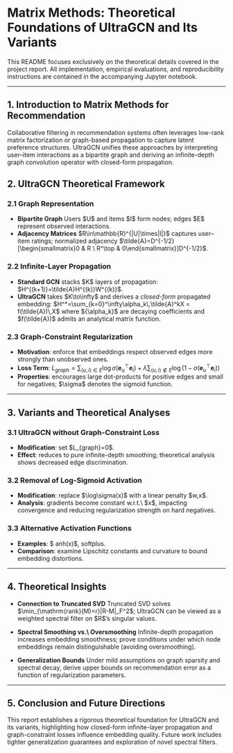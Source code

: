 # Matrix Methods: Theoretical Foundations of UltraGCN and Its Variants

This README focuses exclusively on the theoretical details covered in the project report. All implementation, empirical evaluations, and reproducibility instructions are contained in the accompanying Jupyter notebook.

---

## 1. Introduction to Matrix Methods for Recommendation

Collaborative filtering in recommendation systems often leverages low-rank matrix factorization or graph-based propagation to capture latent preference structures. UltraGCN unifies these approaches by interpreting user–item interactions as a bipartite graph and deriving an infinite-depth graph convolution operator with closed-form propagation.

## 2. UltraGCN Theoretical Framework

### 2.1 Graph Representation

* **Bipartite Graph**
  Users \$U\$ and items \$I\$ form nodes; edges \$E\$ represent observed interactions.
* **Adjacency Matrices**
  \$R\in\mathbb{R}^{|U|\times|I|}\$ captures user–item ratings; normalized adjacency \$\tilde{A}=D^{-1/2}\[\begin{smallmatrix}0 & R \ R^\top & 0\end{smallmatrix}]D^{-1/2}\$.

### 2.2 Infinite-Layer Propagation

* **Standard GCN** stacks \$K\$ layers of propagation:
  \$H^{(k+1)}=\tilde{A}H^{(k)}W^{(k)}\$.
* **UltraGCN** takes \$K\to\infty\$ and derives a *closed-form* propagated embedding:
  $H^*=\sum_{k=0}^\infty\alpha_k\,\tilde{A}^kX = f(\tilde{A})\,X$
  where \${\alpha\_k}\$ are decaying coefficients and \$f(\tilde{A})\$ admits an analytical matrix function.

### 2.3 Graph-Constraint Regularization

* **Motivation**: enforce that embeddings respect observed edges more strongly than unobserved ones.
* **Loss Term**:
  $L_{graph}=\sum_{(u,i)\in E}\log\sigma\bigl(\mathbf{e}_u^\top \mathbf{e}_i\bigr) + \lambda\sum_{(u,i)\notin E}\log\bigl(1-\sigma(\mathbf{e}_u^\top \mathbf{e}_i)\bigr)$
* **Properties**: encourages large dot-products for positive edges and small for negatives; \$\sigma\$ denotes the sigmoid function.

---

## 3. Variants and Theoretical Analyses

### 3.1 UltraGCN without Graph-Constraint Loss

* **Modification**: set \$L\_{graph}=0\$.
* **Effect**: reduces to pure infinite-depth smoothing; theoretical analysis shows decreased edge discrimination.

### 3.2 Removal of Log-Sigmoid Activation

* **Modification**: replace \$\log\sigma(x)\$ with a linear penalty \$w,x\$.
* **Analysis**: gradients become constant w\.r.t.\ \$x\$, impacting convergence and reducing regularization strength on hard negatives.

### 3.3 Alternative Activation Functions

* **Examples**: \$	anh(x)\$, softplus.
* **Comparison**: examine Lipschitz constants and curvature to bound embedding distortions.

---

## 4. Theoretical Insights

* **Connection to Truncated SVD**
  Truncated SVD solves \$\min\_{\mathrm{rank}(M)=r}|R-M|\_F^2\$; UltraGCN can be viewed as a weighted spectral filter on \$R\$’s singular values.

* **Spectral Smoothing vs.\ Oversmoothing**
  Infinite-depth propagation increases embedding smoothness; prove conditions under which node embeddings remain distinguishable (avoiding oversmoothing).

* **Generalization Bounds**
  Under mild assumptions on graph sparsity and spectral decay, derive upper bounds on recommendation error as a function of regularization parameters.

---

## 5. Conclusion and Future Directions

This report establishes a rigorous theoretical foundation for UltraGCN and its variants, highlighting how closed-form infinite-layer propagation and graph-constraint losses influence embedding quality. Future work includes tighter generalization guarantees and exploration of novel spectral filters.
